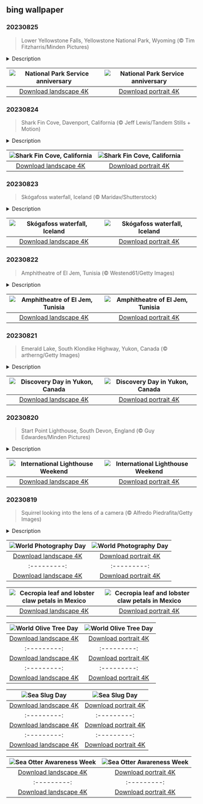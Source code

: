 ## bing wallpaper

### 20230825

> Lower Yellowstone Falls, Yellowstone National Park, Wyoming (© Tim Fitzharris/Minden Pictures)

<details>
<summary>Description</summary>

> Though summer is winding down, it's not too late to pack some gear and head into the great outdoors. Unsure where to go? Look no further than our 63 national parks, which exist thanks to the National Park Service, created on this day in 1916 by President Woodrow Wilson. He ordered the service to preserve the landscape, wildlife, and history of the parks 'in such manner and by such means as will leave them unimpaired for the enjoyment of future generations.' In other words, the park service was established for all of us! Just make sure that whether you're visiting the islands of American Samoa, the glaciers of the North Cascades, the waterways of the Everglades, or the 308-foot Lower Falls of Yellowstone in today's image, that you explore them with care and appreciation so that they can be preserved for centuries to come.
> 
> 
> 
> 

</details>

| ![National Park Service anniversary](https://cn.bing.com/th?id=OHR.YellowstoneFalls_EN-US1964232839_UHD.jpg&pid=hp&w=400&h=224&rs=1&c=4) | ![National Park Service anniversary](https://cn.bing.com/th?id=OHR.YellowstoneFalls_EN-US1964232839_1080x1920.jpg&pid=hp&w=155&h=315&rs=1&c=4) |
|:---------:|:---------:|
| [Download landscape 4K](https://cn.bing.com/th?id=OHR.YellowstoneFalls_EN-US1964232839_UHD.jpg) | [Download portrait 4K](https://cn.bing.com/th?id=OHR.YellowstoneFalls_EN-US1964232839_1080x1920.jpg) |

### 20230824

> Shark Fin Cove, Davenport, California (© Jeff Lewis/Tandem Stills + Motion)

<details>
<summary>Description</summary>

> Shark Fin Cove, also known as Shark Tooth Beach, is nestled in a cove in the tiny town of Davenport on California's Central Coast. The cove is a coastal gem known for its stunning sea stack—a vertical rock formation that resembles a shark's fin. The fin used to be connected to the mudstone cliff that surrounds the beach. Over time, the relentless crashing waves and strong winds slowly eroded the rock formation. Shark Fin Cove is visible from Highway 1, where travelers can stop and look at the expansive Pacific Ocean views.
> 
> 
> 
> 

</details>

| ![Shark Fin Cove, California](https://cn.bing.com/th?id=OHR.SharkFinCove_EN-US1070740515_UHD.jpg&pid=hp&w=400&h=224&rs=1&c=4) | ![Shark Fin Cove, California](https://cn.bing.com/th?id=OHR.SharkFinCove_EN-US1070740515_1080x1920.jpg&pid=hp&w=155&h=315&rs=1&c=4) |
|:---------:|:---------:|
| [Download landscape 4K](https://cn.bing.com/th?id=OHR.SharkFinCove_EN-US1070740515_UHD.jpg) | [Download portrait 4K](https://cn.bing.com/th?id=OHR.SharkFinCove_EN-US1070740515_1080x1920.jpg) |

### 20230823

> Skógafoss waterfall, Iceland (© Maridav/Shutterstock)

<details>
<summary>Description</summary>

> Behold Skógafoss, one of Iceland’s largest waterfalls. This powerful cascade measures 82 feet across and drops 200 feet over what were once the sea cliffs of the country’s southern coast. The coastline receded seaward, but the cliffs remained, leaving behind this natural wonder, powered by water from two glaciers. Skógafoss, which translates as 'forest waterfall,' is frequently graced with single or double rainbows, formed by the refraction of sunlight through the mist. Legend has it that a treasure chest is hidden behind Skógafoss, left there by a Viking settler named Prasi Porolfsson.
> 
> The waterfall has appeared on the big screen, in 'Thor: The Dark World' and the Bollywood movie 'Dilwale,' as well as on TV in the final season of 'Game of Thrones.' The Skógar Museum, which offers insights into Iceland's cultural heritage, sits near the waterfall in Skógar village.
> 
> 

</details>

| ![Skógafoss waterfall, Iceland](https://cn.bing.com/th?id=OHR.SkogafossWaterfall_EN-US0919190171_UHD.jpg&pid=hp&w=400&h=224&rs=1&c=4) | ![Skógafoss waterfall, Iceland](https://cn.bing.com/th?id=OHR.SkogafossWaterfall_EN-US0919190171_1080x1920.jpg&pid=hp&w=155&h=315&rs=1&c=4) |
|:---------:|:---------:|
| [Download landscape 4K](https://cn.bing.com/th?id=OHR.SkogafossWaterfall_EN-US0919190171_UHD.jpg) | [Download portrait 4K](https://cn.bing.com/th?id=OHR.SkogafossWaterfall_EN-US0919190171_1080x1920.jpg) |

### 20230822

> Amphitheatre of El Jem, Tunisia (© Westend61/Getty Images)

<details>
<summary>Description</summary>

> This impressive structure is the Amphitheatre of El Jem, in the Tunisian town of the same name. Made entirely from stone blocks, it was built in the 3rd century CE, when this area was Thysdrus, a city of ancient Rome. Once capable of seating up to 35,000 spectators, it is the largest colosseum in North Africa and one of the largest in the world. A UNESCO World Heritage Site since 1979, it is one of the best-preserved Roman amphitheatres, almost equal in grandeur to the Colosseum in Rome.
> 
> Beneath the arena, there is an extensive underground network of tunnels and chambers, which are open to visitors. Despite its age, the arena floor is still preserved, and visitors can walk on it, following in the footsteps of gladiators and others who stepped out before huge crowds, nearly 2,000 years ago.
> 
> 

</details>

| ![Amphitheatre of El Jem, Tunisia](https://cn.bing.com/th?id=OHR.TunisiaAmphitheatre_EN-US0644159608_UHD.jpg&pid=hp&w=400&h=224&rs=1&c=4) | ![Amphitheatre of El Jem, Tunisia](https://cn.bing.com/th?id=OHR.TunisiaAmphitheatre_EN-US0644159608_1080x1920.jpg&pid=hp&w=155&h=315&rs=1&c=4) |
|:---------:|:---------:|
| [Download landscape 4K](https://cn.bing.com/th?id=OHR.TunisiaAmphitheatre_EN-US0644159608_UHD.jpg) | [Download portrait 4K](https://cn.bing.com/th?id=OHR.TunisiaAmphitheatre_EN-US0644159608_1080x1920.jpg) |

### 20230821

> Emerald Lake, South Klondike Highway, Yukon, Canada (© artherng/Getty Images)

<details>
<summary>Description</summary>

> It's Discovery Day in Yukon, Canada, a day to commemorate the 1896 discovery of gold at Bonanza Creek. The event set off the Klondike Gold Rush, which attracted thousands of prospectors to the region in search of gold, leading to significant economic and social changes. The population increase led to Yukon separating from the Northwest Territories and the formation of Yukon Territory in 1898.
> 
> Discovery Day celebrates Yukon's rich heritage, history, and natural resources—like Emerald Lake, seen in today's image, known for its deep green hues. You'll find it on the Klondike Highway, which roughly follows the route used by the prospectors more than a century ago. It is also a day to honor the spirit of adventure exhibited during the gold rush. Government offices, schools, and many businesses close to allow people to participate in the festivities, including parades, historical reenactments, gold panning competitions, and concerts.
> 
> 

</details>

| ![Discovery Day in Yukon, Canada](https://cn.bing.com/th?id=OHR.EmeraldLakeYukon_EN-US0522450551_UHD.jpg&pid=hp&w=400&h=224&rs=1&c=4) | ![Discovery Day in Yukon, Canada](https://cn.bing.com/th?id=OHR.EmeraldLakeYukon_EN-US0522450551_1080x1920.jpg&pid=hp&w=155&h=315&rs=1&c=4) |
|:---------:|:---------:|
| [Download landscape 4K](https://cn.bing.com/th?id=OHR.EmeraldLakeYukon_EN-US0522450551_UHD.jpg) | [Download portrait 4K](https://cn.bing.com/th?id=OHR.EmeraldLakeYukon_EN-US0522450551_1080x1920.jpg) |

### 20230820

> Start Point Lighthouse, South Devon, England (© Guy Edwardes/Minden Pictures)

<details>
<summary>Description</summary>

> To mark International Lighthouse Weekend, we're on England's southwest coast, where Start Point Lighthouse looks out over the turbulent waters of the English Channel. The lighthouse is perched upon a rugged cliff on one of the country's most exposed peninsulas, which stretches nearly a mile into the sea in the county of Devon. Built in 1836, the elegant lighthouse was designed by civil engineer James Walker in the Gothic style, as seen in its castle-like parapet. It has undergone many changes since then and more accommodation was added in the 1870s, but no lighthouse keepers live there now—it has been automated since 1993.
> 
> 
> 
> 

</details>

| ![International Lighthouse Weekend](https://cn.bing.com/th?id=OHR.StartPointLight_EN-US0323042936_UHD.jpg&pid=hp&w=400&h=224&rs=1&c=4) | ![International Lighthouse Weekend](https://cn.bing.com/th?id=OHR.StartPointLight_EN-US0323042936_1080x1920.jpg&pid=hp&w=155&h=315&rs=1&c=4) |
|:---------:|:---------:|
| [Download landscape 4K](https://cn.bing.com/th?id=OHR.StartPointLight_EN-US0323042936_UHD.jpg) | [Download portrait 4K](https://cn.bing.com/th?id=OHR.StartPointLight_EN-US0323042936_1080x1920.jpg) |

### 20230819

> Squirrel looking into the lens of a camera (© Alfredo Piedrafita/Getty Images)

<details>
<summary>Description</summary>

> On August 19, 1839, French artist and photographer Louis-Jacques-Mandé Daguerre made public his invention that created an image using a silver-plated copper sheet and mercury vapor. The daguerreotype process became the first publicly available photographic process and was used throughout the 1840s and 1850s.
> 
> Today, August 19 is World Photography Day, promoting the art as a means of storytelling, creative expression, and cultural preservation. The world of photography is vast and captures many subjects and styles on camera, from abstract and fashion photography to landscapes and wildlife, like this cheeky squirrel here. Some seek to keep the charm and artistry of old-fashioned photography alive, though digital cameras and smartphones give everyone the opportunity to capture great photos, sometimes in unexpected places.
> 
> 

</details>

| ![World Photography Day](https://cn.bing.com/th?id=OHR.CameraSquirrel_EN-US0174540169_UHD.jpg&pid=hp&w=400&h=224&rs=1&c=4) | ![World Photography Day](https://cn.bing.com/th?id=OHR.CameraSquirrel_EN-US0174540169_1080x1920.jpg&pid=hp&w=155&h=315&rs=1&c=4) |
|:---------:|:---------:|
| [Download landscape 4K](https://cn.bing.com/th?id=OHR.CameraSquirrel_EN-US0174540169_UHD.jpg) | [Download portrait 4K](https://cn.bing.com/th?id=OHR.CameraSquirrel_EN-US0174540169_1080x1920.jpg) |tain_EN-US0084042494_UHD.jpg) | [Download portrait 4K](https://cn.bing.com/th?id=OHR.AvatarMountain_EN-US0084042494_1080x1920.jpg) |jpg) |ownload portrait 4K](https://cn.bing.com/th?id=OHR.NakupendaBeach_EN-US3130365422_1080x1920.jpg) |080x1920.jpg) |94011_1080x1920.jpg) |load landscape 4K](https://cn.bing.com/th?id=OHR.StonehengeSalisbury_EN-US1337618356_UHD.jpg) | [Download portrait 4K](https://cn.bing.com/th?id=OHR.StonehengeSalisbury_EN-US1337618356_1080x1920.jpg) | | [Download portrait 4K](https://cn.bing.com/th?id=OHR.EagleTree_EN-US8588984234_1080x1920.jpg) |d portrait 4K](https://cn.bing.com/th?id=OHR.SurfSanDiego_EN-US0761983664_1080x1920.jpg) |?id=OHR.CormorantBridge_EN-US1902862286_1080x1920.jpg) |om/th?id=OHR.AmericanWetlands_EN-US1844827155_1080x1920.jpg&pid=hp&w=155&h=315&rs=1&c=4) |
|:---------:|:---------:|
| [Download landscape 4K](https://cn.bing.com/th?id=OHR.AmericanWetlands_EN-US1844827155_UHD.jpg) | [Download portrait 4K](https://cn.bing.com/th?id=OHR.AmericanWetlands_EN-US1844827155_1080x1920.jpg) |9784_UHD.jpg) | [Download portrait 4K](https://cn.bing.com/th?id=OHR.RedPlanetDay_EN-US9693219784_1080x1920.jpg) |r claw is often cultivated as an ornamental plant for tropical gardens. Gardeners looking to attract birds love the Heliconia because its plentiful nectar draws hummingbirds to its downward-facing flowers. Those same flowers have special recognition in Bolivia as 'patujú,' the national flower, which appears on one of the country's flags.
> 
> 

</details>

| ![Cecropia leaf and lobster claw petals in Mexico](https://cn.bing.com/th?id=OHR.Cecropia_EN-US9602789937_UHD.jpg&pid=hp&w=400&h=224&rs=1&c=4) | ![Cecropia leaf and lobster claw petals in Mexico](https://cn.bing.com/th?id=OHR.Cecropia_EN-US9602789937_1080x1920.jpg&pid=hp&w=155&h=315&rs=1&c=4) |
|:---------:|:---------:|
| [Download landscape 4K](https://cn.bing.com/th?id=OHR.Cecropia_EN-US9602789937_UHD.jpg) | [Download portrait 4K](https://cn.bing.com/th?id=OHR.Cecropia_EN-US9602789937_1080x1920.jpg) |though olive trees do not grow very tall, usually no more than 30 feet, they live a very long time. One of the oldest known trees in the world, in Portugal, is believed to be 3,350 years old. Many live for millennia, their trunks growing thick and gnarled, and their branches bearing fruit century after century. As civilizations rise and fall around them, these hardy trees remain resilient and steadfast.
> 
> 

</details>

| ![World Olive Tree Day](https://cn.bing.com/th?id=OHR.OliveTreeDay_EN-US9460125670_UHD.jpg&pid=hp&w=400&h=224&rs=1&c=4) | ![World Olive Tree Day](https://cn.bing.com/th?id=OHR.OliveTreeDay_EN-US9460125670_1080x1920.jpg&pid=hp&w=155&h=315&rs=1&c=4) |
|:---------:|:---------:|
| [Download landscape 4K](https://cn.bing.com/th?id=OHR.OliveTreeDay_EN-US9460125670_UHD.jpg) | [Download portrait 4K](https://cn.bing.com/th?id=OHR.OliveTreeDay_EN-US9460125670_1080x1920.jpg) |pid=hp&w=155&h=315&rs=1&c=4) |
|:---------:|:---------:|
| [Download landscape 4K](https://cn.bing.com/th?id=OHR.MonksMound_EN-US9323884241_UHD.jpg) | [Download portrait 4K](https://cn.bing.com/th?id=OHR.MonksMound_EN-US9323884241_1080x1920.jpg) |](https://cn.bing.com/th?id=OHR.Calacas_EN-US6430903741_UHD.jpg) | [Download portrait 4K](https://cn.bing.com/th?id=OHR.Calacas_EN-US6430903741_1080x1920.jpg) |.com/th?id=OHR.SealRiver_EN-US6267835630_1080x1920.jpg&pid=hp&w=155&h=315&rs=1&c=4) |
|:---------:|:---------:|
| [Download landscape 4K](https://cn.bing.com/th?id=OHR.SealRiver_EN-US6267835630_UHD.jpg) | [Download portrait 4K](https://cn.bing.com/th?id=OHR.SealRiver_EN-US6267835630_1080x1920.jpg) |e a more fitting name. Someone call Terry.
> 
> 

</details>

| ![Sea Slug Day](https://cn.bing.com/th?id=OHR.SeaAngel_EN-US5531672696_UHD.jpg&pid=hp&w=400&h=224&rs=1&c=4) | ![Sea Slug Day](https://cn.bing.com/th?id=OHR.SeaAngel_EN-US5531672696_1080x1920.jpg&pid=hp&w=155&h=315&rs=1&c=4) |
|:---------:|:---------:|
| [Download landscape 4K](https://cn.bing.com/th?id=OHR.SeaAngel_EN-US5531672696_UHD.jpg) | [Download portrait 4K](https://cn.bing.com/th?id=OHR.SeaAngel_EN-US5531672696_1080x1920.jpg) |OHR.DarkSkyAcadia_EN-US6966527964_1080x1920.jpg) |.bing.com/th?id=OHR.GoldenJellyfish_EN-US6743816471_1080x1920.jpg&pid=hp&w=155&h=315&rs=1&c=4) |
|:---------:|:---------:|
| [Download landscape 4K](https://cn.bing.com/th?id=OHR.GoldenJellyfish_EN-US6743816471_UHD.jpg) | [Download portrait 4K](https://cn.bing.com/th?id=OHR.GoldenJellyfish_EN-US6743816471_1080x1920.jpg) |ng.com/th?id=OHR.LastDollarRoad_EN-US7923638318_UHD.jpg&pid=hp&w=400&h=224&rs=1&c=4) | ![First day of autumn](https://cn.bing.com/th?id=OHR.LastDollarRoad_EN-US7923638318_1080x1920.jpg&pid=hp&w=155&h=315&rs=1&c=4) |
|:---------:|:---------:|
| [Download landscape 4K](https://cn.bing.com/th?id=OHR.LastDollarRoad_EN-US7923638318_UHD.jpg) | [Download portrait 4K](https://cn.bing.com/th?id=OHR.LastDollarRoad_EN-US7923638318_1080x1920.jpg) |ppers who hunted otters to near extinction before they were protected by law. Although sea otter populations have rebounded, they are still considered endangered. Otters live along the Pacific Coast of North America, from California up to Alaska. Although they can walk on land, they almost never find the need or desire to, even when it's nap time. When they're ready for a snooze, they'll raft up, wrap themselves in a strand of kelp to keep them from drifting away, and recline on the world's biggest waterbed.

</details>

| ![Sea Otter Awareness Week](https://cn.bing.com/th?id=OHR.SitkaOtters_EN-US7714053956_UHD.jpg&pid=hp&w=400&h=224&rs=1&c=4) | ![Sea Otter Awareness Week](https://cn.bing.com/th?id=OHR.SitkaOtters_EN-US7714053956_1080x1920.jpg&pid=hp&w=155&h=315&rs=1&c=4) |
|:---------:|:---------:|
| [Download landscape 4K](https://cn.bing.com/th?id=OHR.SitkaOtters_EN-US7714053956_UHD.jpg) | [Download portrait 4K](https://cn.bing.com/th?id=OHR.SitkaOtters_EN-US7714053956_1080x1920.jpg) |oo_EN-US7569665443_UHD.jpg&pid=hp&w=400&h=224&rs=1&c=4) | ![World Bamboo Day](https://cn.bing.com/th?id=OHR.ArashiyamaBamboo_EN-US7569665443_1080x1920.jpg&pid=hp&w=155&h=315&rs=1&c=4) |
|:---------:|:---------:|
| [Download landscape 4K](https://cn.bing.com/th?id=OHR.ArashiyamaBamboo_EN-US7569665443_UHD.jpg) | [Download portrait 4K](https://cn.bing.com/th?id=OHR.ArashiyamaBamboo_EN-US7569665443_1080x1920.jpg) |